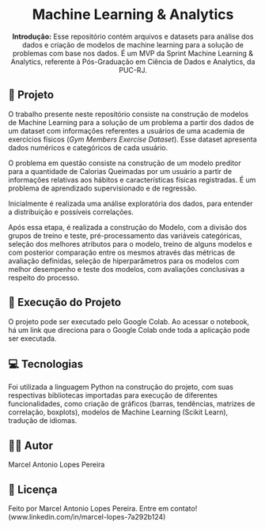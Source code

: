 <!DOCTYPE html>
<html lang="pt-BR">
<head>
    <meta charset="UTF-8">
    <meta name="viewport" content="width=device-width, initial-scale=1.0">
    </head>
<body>

<h1 align="center">Machine Learning & Analytics</h1>

<p align="center">
  <strong>Introdução:</strong> Esse repositório contém arquivos e datasets para análise dos dados e criação de modelos de machine learning para a solução de problemas com base nos dados. É um MVP da Sprint Machine Learning & Analytics, referente à Pós-Graduação em Ciência de Dados e Analytics, da PUC-RJ.
</p>

<h2>📖 Projeto</h2>
<p>
    O trabalho presente neste repositório consiste na construção de modelos de Machine Learning para a solução de um problema a partir dos dados de um dataset com informações referentes a usuários de uma academia de exercícios físicos (<em>Gym Members Exercise Dataset</em>). Esse dataset apresenta dados numéricos e categóricos de cada usuário.
</p>
<p>
    O problema em questão consiste na construção de um modelo preditor para a quantidade de Calorias Queimadas por um usuário a partir de informações relativas aos hábitos e características físicas registradas. É um problema de aprendizado supervisionado e de regressão.
</p>
<p>
    Inicialmente é realizada uma análise exploratória dos dados, para entender a distribuição e possíveis correlações.
</p>
<p>
    Após essa etapa, é realizada a construção do Modelo, com a divisão dos grupos de treino e teste, pré-processamento das variáveis categóricas, seleção dos melhores atributos para o modelo, treino de alguns modelos e com posterior comparação entre os mesmos através das métricas de avaliação definidas, seleção de hiperparâmetros para os modelos com melhor desempenho e teste dos modelos, com avaliações conclusivas a respeito do processo.
</p>

<h2>🚀 Execução do Projeto</h2>
<p>
    O projeto pode ser executado pelo Google Colab. Ao acessar o notebook, há um link que direciona para o Google Colab onde toda a aplicação pode ser executada.
</p>

<h2>💻 Tecnologias</h2>
<p>
    Foi utilizada a linguagem Python na construção do projeto, com suas respectivas bibliotecas importadas para execução de diferentes funcionalidades, como criação de gráficos (barras, tendências, matrizes de correlação, boxplots), modelos de Machine Learning (Scikit Learn), tradução de idiomas.
</p>

<h2>🧑‍💻 Autor</h2>
<p>
    Marcel Antonio Lopes Pereira
</p>

<h2>📄 Licença</h2>
<p>
    Feito por Marcel Antonio Lopes Pereira. Entre em contato!(www.linkedin.com/in/marcel-lopes-7a292b124)
</p>

</body>
</html>
